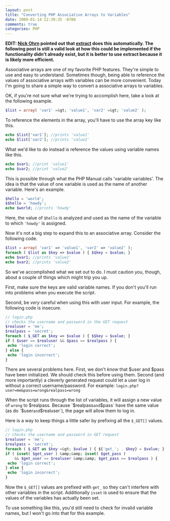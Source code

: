 ```yaml
---
layout: post
title: "Converting PHP Associative Arrays to Variables"
date: 2009-01-14 22:39:35 -0700
comments: true
categories: PHP
---
```


**EDIT: <a href="http://nickohrn.com/">Nick Ohrn</a> pointed out that <a href="http://us.php.net/extract" title="PHP Manual Entry for extract">extract</a> does this automatically. The following post is still a valid look at how this could be implemented if the functionality didn't already exist, but it is better to use extract because it is likely more efficient.**

Associative arrays are one of my favorite PHP features. They're simple to use and easy to understand. Sometimes though, being able to reference the values of associative arrays with variables can be more convenient. Today I'm going to share a simple way to convert a associative arrays to variables.

OK, if you're not sure what we're trying to accomplish here, take a look at the following example.

```php
$list = array( 'var1' =&gt; 'value1', 'var2' =&gt; 'value2' );
```

To reference the elements in the array, you'll have to use the array key like this.

```php
echo $list['var1']; //prints 'value1'
echo $list['var2']; //prints 'value2'
```

What we'd like to do instead is reference the values using variable names like this.

```php
echo $var1; //print 'value1'
echo $var2; //print 'value2'
```

This is possible through what the PHP Manual calls 'variable variables'. The idea is that the value of one variable is used as the name of another variable. Here's an example.

```php
$hello = 'world';
$$hello = 'howdy';
echo $world; //prints 'howdy'
```

Here, the value of `$hello` is analyzed and used as the name of the variable to which `'howdy'` is assigned.

Now it's not a big step to expand this to an associative array. Consider the following code.

```php
$list = array( 'var1' => 'value1', 'var2' => 'value2' );
foreach ( $list as $key => $value ) { $$key = $value; }
echo $var1; //prints 'value1'
echo $var2; //prints 'value2'
```

So we've accomplished what we set out to do. I must caution you, though, about a couple of things which might trip you up.

First, make sure the keys are valid variable names. If you don't you'll run into problems when you execute the script.

Second, be *very* careful when using this with user input. For example, the following code is insecure.

```php
// login.php
// checks the username and password in the GET request
$realuser = 'me';
$realpass = 'secret';
foreach ( $_GET as $key => $value ) { $$key = $value; }
if ( $user == $realuser && $pass == $realpass ) {
 echo 'login correct';
} else {
 echo 'login incorrect';
}
```

There are several problems here. First, we don't *know* that $user and $pass have been initialized. We should check this before using them. Second (and more importantly) a cleverly generated request could let a user log in without a correct username/password. For example: `login.php?user=me&pass=wrong&realpass=wrong`

When the script runs through the list of variables, it will assign a new value of `wrong` to $realpass. Because `$realpass` and `$pass` have the same value (as do `$user` and `$realuser`), the page will allow them to log in.

Here is a way to keep things a little safer by prefixing all the `$_GET[]` values.

```php
// login.php
// checks the username and password in GET request
$realuser = 'me';
$realpass = 'secret';
foreach ( $_GET as $key =&gt; $value ) { ${'get_'; . $key} = $value; }
if ( isset( $get_user ) &amp;&amp; isset( $get_pass )
    && $get_user == $realuser &amp;&amp; $get_pass == $realpass ) {
 echo 'login correct';
} else {
 echo 'login incorrect';
}
```

Now the `$_GET[]` values are prefixed with `get_` so they can't interfere with other variables in the script. Additionally `isset` is used to ensure that the values of the variables has actually been set.

To use something like this, you'd still need to check for invalid variable names, but I won't go into that for this example. 
